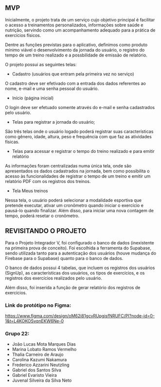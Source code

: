 ## MVP

Inicialmente, o projeto trata de um serviço cujo objetivo principal é 
facilitar o acesso a treinamentos personalizados, informações sobre saúde e 
nutrição, servindo como um acompanhamento adequado para a prática de 
exercícios físicos.  

Dentre as funções previstas para o aplicativo, definimos como produto mínimo viável
o desenvolvimento da jornada do usuário, o registro do tempo 
de um treino realizado e a possbilidade de emissão de relatório.

O projeto possui as seguintes telas:

- Cadastro (usuários que entram pela primeira vez no serviço)

O cadastro deve ser efetivado com a entrada dos dados referentes ao nome,
e-mail e uma senha pessoal do usuário.


- Início (página inicial)
  
O login deve ser efetuado somente através do e-mail e senha cadastrados
pelo usuário.


- Telas para registrar a jornada do usuário;

São três telas onde o usuário logado poderá registrar suas características 
como gênero, idade, altura, peso e frequência com que faz as atividades físicas.


- Telas para acessar e registrar o tempo do treino realizado e para emitir
relatório

As informações foram centralizadas numa única tela, onde são apresentados
os dados cadastrados na jornada, bem como possibilita o acesso às
funcionalidades de registrar o tempo de um treino e emitir um
relatório PDF com os registros dos treinos.


- Tela Meus treinos

Nessa tela, o usuário poderá selecionar a modalidade esportiva que 
pretende executar, ativar um cronômetro quando iniciar o exercício e 
pausá-lo quando finalizar. Além disso, para iniciar uma nova contagem 
de tempo, poderá resetar o cronômetro.



## REVISITANDO O PROJETO

Para o Projeto Integrador V, foi configurado o banco de dados (inexistente na primeira prova
de conceito). Foi escolhida a ferramenta do Supabase, sendo utilizada tanto para a autenticação dos
usuários (houve mudança do Firebase para o Supabase) quanto para o banco de dados.

O banco de dados possui 4 tabelas, que incluem os registros dos usuários (SignUp), as características dos usuários,
os tipos de exercícios, e os registros dos exercícios realizados pelo usuário.   

Além disso, foi inserida a função de gerar relatório dos registros de exercícios.


### Link do protótipo no Figma:
https://www.figma.com/design/oM62i81gcvRUpgisfNRUFC/PI?node-id=0-1&t=L4KOKOSvqnEKW6Ne-0


### Grupo 22:
- João Lucas Mota Marques Dias
- Marina Lobato Ramos Vermelho
- Thalia Carneiro de Araujo
- Carolina Kazumi Nakamura
- Frederico Azzarini Neutzling
- Gabriel dos Santos Silva
- Gabriel Evaristo Vieira
- Juvenal Silveira da Silva Neto

